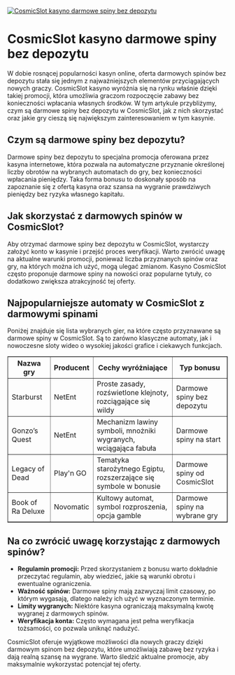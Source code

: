 [![CosmicSlot kasyno darmowe spiny bez depozytu](https://123-caf.pages.dev/gitsignup.png)](https://vrmoo.ru/Bt82HjjY)

<h1>CosmicSlot kasyno darmowe spiny bez depozytu</h1> <p>W dobie rosnącej popularności kasyn online, oferta darmowych spinów bez depozytu stała się jednym z najważniejszych elementów przyciągających nowych graczy. CosmicSlot kasyno wyróżnia się na rynku właśnie dzięki takiej promocji, która umożliwia graczom rozpoczęcie zabawy bez konieczności wpłacania własnych środków. W tym artykule przybliżymy, czym są darmowe spiny bez depozytu w CosmicSlot, jak z nich skorzystać oraz jakie gry cieszą się największym zainteresowaniem w tym kasynie.</p>  <h2>Czym są darmowe spiny bez depozytu?</h2> <p>Darmowe spiny bez depozytu to specjalna promocja oferowana przez kasyna internetowe, która pozwala na automatyczne przyznanie określonej liczby obrotów na wybranych automatach do gry, bez konieczności wpłacania pieniędzy. Taka forma bonusu to doskonały sposób na zapoznanie się z ofertą kasyna oraz szansa na wygranie prawdziwych pieniędzy bez ryzyka własnego kapitału.</p>  <h2>Jak skorzystać z darmowych spinów w CosmicSlot?</h2> <p>Aby otrzymać darmowe spiny bez depozytu w CosmicSlot, wystarczy założyć konto w kasynie i przejść proces weryfikacji. Warto zwrócić uwagę na aktualne warunki promocji, ponieważ liczba przyznanych spinów oraz gry, na których można ich użyć, mogą ulegać zmianom. Kasyno CosmicSlot często proponuje darmowe spiny na nowości oraz popularne tytuły, co dodatkowo zwiększa atrakcyjność tej oferty.</p>  <h2>Najpopularniejsze automaty w CosmicSlot z darmowymi spinami</h2> <p>Poniżej znajduje się lista wybranych gier, na które często przyznawane są darmowe spiny w CosmicSlot. Są to zarówno klasyczne automaty, jak i nowoczesne sloty wideo o wysokiej jakości grafice i ciekawych funkcjach.</p>  <table border="1" cellpadding="8" cellspacing="0">   <thead>     <tr>       <th>Nazwa gry</th>       <th>Producent</th>       <th>Cechy wyróżniające</th>       <th>Typ bonusu</th>     </tr>   </thead>   <tbody>     <tr>       <td>Starburst</td>       <td>NetEnt</td>       <td>Proste zasady, rozświetlone klejnoty, rozciągające się wildy</td>       <td>Darmowe spiny bez depozytu</td>     </tr>     <tr>       <td>Gonzo’s Quest</td>       <td>NetEnt</td>       <td>Mechanizm lawiny symboli, mnożniki wygranych, wciągająca fabuła</td>       <td>Darmowe spiny na start</td>     </tr>     <tr>       <td>Legacy of Dead</td>       <td>Play'n GO</td>       <td>Tematyka starożytnego Egiptu, rozszerzające się symbole w bonusie</td>       <td>Darmowe spiny od CosmicSlot</td>     </tr>     <tr>       <td>Book of Ra Deluxe</td>       <td>Novomatic</td>       <td>Kultowy automat, symbol rozproszenia, opcja gamble</td>       <td>Darmowe spiny na wybrane gry</td>     </tr>   </tbody> </table>  <h2>Na co zwrócić uwagę korzystając z darmowych spinów?</h2> <ul>   <li><strong>Regulamin promocji:</strong> Przed skorzystaniem z bonusu warto dokładnie przeczytać regulamin, aby wiedzieć, jakie są warunki obrotu i ewentualne ograniczenia.</li>   <li><strong>Ważność spinów:</strong> Darmowe spiny mają zazwyczaj limit czasowy, po którym wygasają, dlatego należy ich użyć w wyznaczonym terminie.</li>   <li><strong>Limity wygranych:</strong> Niektóre kasyna ograniczają maksymalną kwotę wygranej z darmowych spinów.</li>   <li><strong>Weryfikacja konta:</strong> Często wymagana jest pełna weryfikacja tożsamości, co pozwala uniknąć nadużyć.</li> </ul>  <p>CosmicSlot oferuje wyjątkowe możliwości dla nowych graczy dzięki darmowym spinom bez depozytu, które umożliwiają zabawę bez ryzyka i dają realną szansę na wygrane. Warto śledzić aktualne promocje, aby maksymalnie wykorzystać potencjał tej oferty.</p>